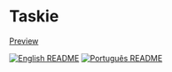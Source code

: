 # Taskie

[Preview](https://darlison-calm.github.io/taskie/)

[![English README](https://img.shields.io/badge/English%20README-blue)](README.en.md)
[![Português README](https://img.shields.io/badge/Portugu%C3%AAs%20README-green)](README.pt-br.md)
